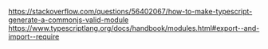 https://stackoverflow.com/questions/56402067/how-to-make-typescript-generate-a-commonjs-valid-module
https://www.typescriptlang.org/docs/handbook/modules.html#export--and-import--require

